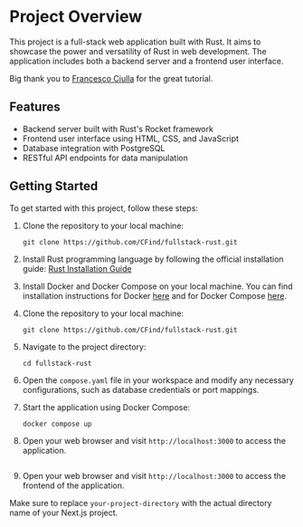 # Project Overview

This project is a full-stack web application built with Rust. It aims to showcase the power and versatility of Rust in web development. The application includes both a backend server and a frontend user interface.

Big thank you to [Francesco Ciulla](https://www.youtube.com/@francescociulla) for the great tutorial.

## Features

- Backend server built with Rust's Rocket framework
- Frontend user interface using HTML, CSS, and JavaScript
- Database integration with PostgreSQL
- RESTful API endpoints for data manipulation

## Getting Started

To get started with this project, follow these steps:

1. Clone the repository to your local machine:
    ```
    git clone https://github.com/CFind/fullstack-rust.git
    ```

2. Install Rust programming language by following the official installation guide: [Rust Installation Guide](https://www.rust-lang.org/tools/install)

3. Install Docker and Docker Compose on your local machine. You can find installation instructions for Docker [here](https://docs.docker.com/get-docker/) and for Docker Compose [here](https://docs.docker.com/compose/install/).

4. Clone the repository to your local machine:
    ```
    git clone https://github.com/CFind/fullstack-rust.git
    ```

5. Navigate to the project directory:
    ```
    cd fullstack-rust
    ```

6. Open the `compose.yaml` file in your workspace and modify any necessary configurations, such as database credentials or port mappings.

7. Start the application using Docker Compose:
    ```
    docker compose up
    ```

8. Open your web browser and visit `http://localhost:3000` to access the application.

    ```

7. Open your web browser and visit `http://localhost:3000` to access the frontend of the application.

Make sure to replace `your-project-directory` with the actual directory name of your Next.js project.



